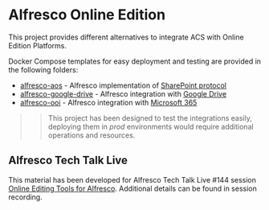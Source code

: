 # Alfresco Online Edition

This project provides different alternatives to integrate ACS with Online Edition Platforms.

Docker Compose templates for easy deployment and testing are provided in the following folders:

* [alfresco-aos](alfresco-aos) - Alfresco implementation of [SharePoint protocol](https://learn.microsoft.com/en-us/openspecs/sharepoint_protocols/ms-spo/a9173bd4-2327-41ac-8ecb-dc20e0ab7d92)
* [alfresco-google-drive](alfresco-google-drive) - Alfresco integration with [Google Drive](https://www.google.com/drive/)
* [alfresco-ooi](alfresco-ooi) - Alfresco integration with [Microsoft 365](https://www.office.com)

>> This project has been designed to test the integrations easily, deploying them in *prod* environments would require additional operations and resources.

## Alfresco Tech Talk Live

This material has been developed for Alfresco Tech Talk Live #144 session [Online Editing Tools for Alfresco](https://www.alfresco.com/events/webinars/tech-talk-live-144). Additional details can be found in session recording.